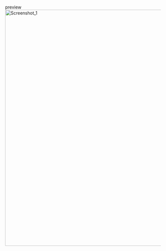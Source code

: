 preview
<img width="1917" height="763" alt="Screenshot_1" src="https://github.com/user-attachments/assets/f1bfa47c-33e1-4580-902a-7e9b1d9fb3ae" />
